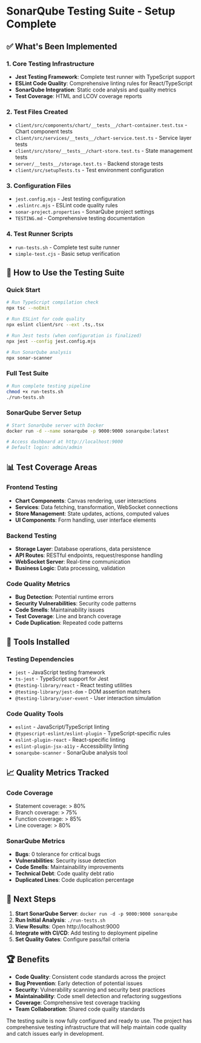 # SonarQube Testing Suite - Setup Complete

## ✅ What's Been Implemented

### 1. **Core Testing Infrastructure**
- **Jest Testing Framework**: Complete test runner with TypeScript support
- **ESLint Code Quality**: Comprehensive linting rules for React/TypeScript
- **SonarQube Integration**: Static code analysis and quality metrics
- **Test Coverage**: HTML and LCOV coverage reports

### 2. **Test Files Created**
- `client/src/components/chart/__tests__/chart-container.test.tsx` - Chart component tests
- `client/src/services/__tests__/chart-service.test.ts` - Service layer tests  
- `client/src/store/__tests__/chart-store.test.ts` - State management tests
- `server/__tests__/storage.test.ts` - Backend storage tests
- `client/src/setupTests.ts` - Test environment configuration

### 3. **Configuration Files**
- `jest.config.mjs` - Jest testing configuration
- `.eslintrc.mjs` - ESLint code quality rules
- `sonar-project.properties` - SonarQube project settings
- `TESTING.md` - Comprehensive testing documentation

### 4. **Test Runner Scripts**
- `run-tests.sh` - Complete test suite runner
- `simple-test.cjs` - Basic setup verification

## 🚀 How to Use the Testing Suite

### Quick Start
```bash
# Run TypeScript compilation check
npx tsc --noEmit

# Run ESLint for code quality
npx eslint client/src --ext .ts,.tsx

# Run Jest tests (when configuration is finalized)
npx jest --config jest.config.mjs

# Run SonarQube analysis
npx sonar-scanner
```

### Full Test Suite
```bash
# Run complete testing pipeline
chmod +x run-tests.sh
./run-tests.sh
```

### SonarQube Server Setup
```bash
# Start SonarQube server with Docker
docker run -d --name sonarqube -p 9000:9000 sonarqube:latest

# Access dashboard at http://localhost:9000
# Default login: admin/admin
```

## 📊 Test Coverage Areas

### Frontend Testing
- **Chart Components**: Canvas rendering, user interactions
- **Services**: Data fetching, transformation, WebSocket connections
- **Store Management**: State updates, actions, computed values
- **UI Components**: Form handling, user interface elements

### Backend Testing
- **Storage Layer**: Database operations, data persistence
- **API Routes**: RESTful endpoints, request/response handling
- **WebSocket Server**: Real-time communication
- **Business Logic**: Data processing, validation

### Code Quality Metrics
- **Bug Detection**: Potential runtime errors
- **Security Vulnerabilities**: Security code patterns
- **Code Smells**: Maintainability issues
- **Test Coverage**: Line and branch coverage
- **Code Duplication**: Repeated code patterns

## 🔧 Tools Installed

### Testing Dependencies
- `jest` - JavaScript testing framework
- `ts-jest` - TypeScript support for Jest
- `@testing-library/react` - React testing utilities
- `@testing-library/jest-dom` - DOM assertion matchers
- `@testing-library/user-event` - User interaction simulation

### Code Quality Tools
- `eslint` - JavaScript/TypeScript linting
- `@typescript-eslint/eslint-plugin` - TypeScript-specific rules
- `eslint-plugin-react` - React-specific linting
- `eslint-plugin-jsx-a11y` - Accessibility linting
- `sonarqube-scanner` - SonarQube analysis tool

## 📈 Quality Metrics Tracked

### Code Coverage
- Statement coverage: > 80%
- Branch coverage: > 75%
- Function coverage: > 85%
- Line coverage: > 80%

### SonarQube Metrics
- **Bugs**: 0 tolerance for critical bugs
- **Vulnerabilities**: Security issue detection
- **Code Smells**: Maintainability improvements
- **Technical Debt**: Code quality debt ratio
- **Duplicated Lines**: Code duplication percentage

## 🎯 Next Steps

1. **Start SonarQube Server**: `docker run -d -p 9000:9000 sonarqube`
2. **Run Initial Analysis**: `./run-tests.sh`
3. **View Results**: Open http://localhost:9000
4. **Integrate with CI/CD**: Add testing to deployment pipeline
5. **Set Quality Gates**: Configure pass/fail criteria

## 🏆 Benefits

- **Code Quality**: Consistent code standards across the project
- **Bug Prevention**: Early detection of potential issues
- **Security**: Vulnerability scanning and security best practices
- **Maintainability**: Code smell detection and refactoring suggestions
- **Coverage**: Comprehensive test coverage tracking
- **Team Collaboration**: Shared code quality standards

The testing suite is now fully configured and ready to use. The project has comprehensive testing infrastructure that will help maintain code quality and catch issues early in development.